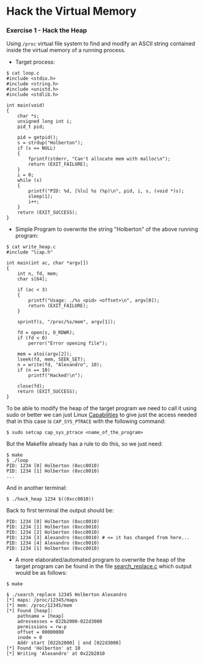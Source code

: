 # Hack the Virtual Memory

### Exercise 1 - Hack the Heap

Using `/proc` virtual file system to find and modify an ASCII string
contained inside the virtual memory of a running process.

- Target process:

```
$ cat loop.c
#include <stdio.h>
#include <string.h>
#include <unistd.h>
#include <stdlib.h>

int main(void)
{
	char *s;
	unsigned long int i;
	pid_t pid;

	pid = getpid();
	s = strdup("Holberton");
	if (s == NULL)
	{
		fprintf(stderr, "Can't allocate mem with malloc\n");
		return (EXIT_FAILURE);
	}
	i = 0;
	while (s)
	{
		printf("PID: %d, [%lu] %s (%p)\n", pid, i, s, (void *)s);
		sleep(1);
		i++;
	}
	return (EXIT_SUCCESS);
}
```

- Simple Program to overwrite the string "Holberton" of the above running program:

```
$ cat write_heap.c
#include "lcap.h"

int main(int ac, char *argv[])
{
	int n, fd, mem;
	char s[64];

	if (ac < 3)
	{
		printf("Usage: ./%s <pid> <offset>\n", argv[0]);
		return (EXIT_FAILURE);
	}

	sprintf(s, "/proc/%s/mem", argv[1]);

	fd = open(s, O_RDWR);
	if (fd < 0)
		perror("Error opening file");

	mem = atoi(argv[2]);
	lseek(fd, mem, SEEK_SET);
	n = write(fd, "Alexandro", 10);
	if (n == 10)
		printf("Hacked!\n");

	close(fd);
	return (EXIT_SUCCESS);
}
```

To be able to modify the heap of the target program we need to call it using sudo or
better we can just Linux [Capabilities](https://linux.die.net/man/7/capabilities)
to give just the access needed that in this case is `CAP_SYS_PTRACE` with the 
following command:

```
$ sudo setcap cap_sys_ptrace <name_of_the_program>
```

But the Makefile already has a rule to do this, so we just need:

```
$ make
$ ./loop
PID: 1234 [0] Holberton (0xcc0010)
PID: 1234 [1] Holberton (0xcc0010)
...
```

And in another terminal:

```
$ ./hack_heap 1234 $((0xcc0010))
```

Back to first terminal the output should be:

```
PID: 1234 [0] Holberton (0xcc0010)
PID: 1234 [1] Holberton (0xcc0010)
PID: 1234 [2] Holberton (0xcc0010)
PID: 1234 [3] Alexandro (0xcc0010) # <= it has changed from here...
PID: 1234 [4] Alexandro (0xcc0010)
PID: 1234 [1] Holberton (0xcc0010)
```

- A more elaborated/automated program to overwrite the heap of the target program
can be found in the file [search_replace.c](search_replace.c) which output would
be as follows:

```
$ make

$ ./search_replace 12345 Holberton Alexandro
[*] maps: /proc/12345/maps
[*] mem: /proc/12345/mem
[*] Found [heap]:
    pathname = [heap]
    adressesses = 022b2000-022d3000
    permissions = rw-p
    offset = 00000000
    inode = 0
    Addr start [022b2000] | end [022d3000]
[*] Found 'Holberton' at 10
[*] Writing 'Alexandro' at 0x22b2010
```
